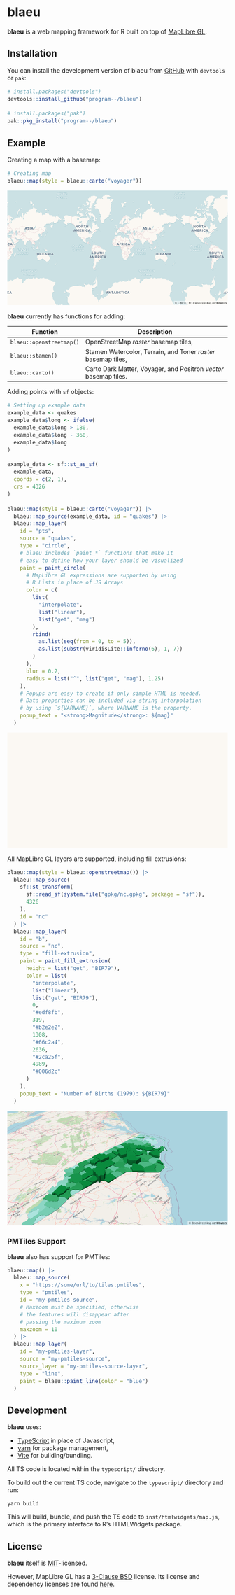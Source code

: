 
<!-- README.md is generated from README.Rmd. Please edit that file -->

# blaeu

<!-- badges: start -->
<!-- badges: end -->

**blaeu** is a web mapping framework for R built on top of [MapLibre
GL](https://github.com/maplibre/maplibre-gl-js).

## Installation

You can install the development version of blaeu from
[GitHub](https://github.com/) with `devtools` or `pak`:

``` r
# install.packages("devtools")
devtools::install_github("program--/blaeu")

# install.packages("pak")
pak::pkg_install("program--/blaeu")
```

## Example

Creating a map with a basemap:

``` r
# Creating map
blaeu::map(style = blaeu::carto("voyager"))
```

![](man/figures/readme_1.png)

**blaeu** currently has functions for adding:

| Function                 | Description                                                      |
|--------------------------|------------------------------------------------------------------|
| `blaeu::openstreetmap()` | OpenStreetMap *raster* basemap tiles,                            |
| `blaeu::stamen()`        | Stamen Watercolor, Terrain, and Toner *raster* basemap tiles,    |
| `blaeu::carto()`         | Carto Dark Matter, Voyager, and Positron *vector* basemap tiles. |

Adding points with `sf` objects:

``` r
# Setting up example data
example_data <- quakes
example_data$long <- ifelse(
  example_data$long > 180,
  example_data$long - 360,
  example_data$long
)

example_data <- sf::st_as_sf(
  example_data,
  coords = c(2, 1),
  crs = 4326
)

blaeu::map(style = blaeu::carto("voyager")) |>
  blaeu::map_source(example_data, id = "quakes") |>
  blaeu::map_layer(
    id = "pts",
    source = "quakes",
    type = "circle",
    # blaeu includes `paint_*` functions that make it
    # easy to define how your layer should be visualized
    paint = paint_circle(
      # MapLibre GL expressions are supported by using
      # R Lists in place of JS Arrays
      color = c(
        list(
          "interpolate",
          list("linear"),
          list("get", "mag")
        ),
        rbind(
          as.list(seq(from = 0, to = 5)),
          as.list(substr(viridisLite::inferno(6), 1, 7))
        )
      ),
      blur = 0.2,
      radius = list("^", list("get", "mag"), 1.25)
    ),
    # Popups are easy to create if only simple HTML is needed.
    # Data properties can be included via string interpolation
    # by using `${VARNAME}`, where VARNAME is the property.
    popup_text = "<strong>Magnitude</strong>: ${mag}"
  )
```

![](man/figures/readme_2.gif)

All MapLibre GL layers are supported, including fill extrusions:

``` r
blaeu::map(style = blaeu::openstreetmap()) |>
  blaeu::map_source(
    sf::st_transform(
      sf::read_sf(system.file("gpkg/nc.gpkg", package = "sf")),
      4326
    ),
    id = "nc"
  ) |>
  blaeu::map_layer(
    id = "b",
    source = "nc",
    type = "fill-extrusion",
    paint = paint_fill_extrusion(
      height = list("get", "BIR79"),
      color = list(
        "interpolate",
        list("linear"),
        list("get", "BIR79"),
        0,
        "#edf8fb",
        319,
        "#b2e2e2",
        1308,
        "#66c2a4",
        2636,
        "#2ca25f",
        4989,
        "#006d2c"
      )
    ),
    popup_text = "Number of Births (1979): ${BIR79}"
  )
```

![](man/figures/readme_3.png)

### PMTiles Support

**blaeu** also has support for PMTiles:

``` r
blaeu::map() |>
  blaeu::map_source(
    x = "https://some/url/to/tiles.pmtiles",
    type = "pmtiles",
    id = "my-pmtiles-source",
    # Maxzoom must be specified, otherwise
    # the features will disappear after
    # passing the maximum zoom
    maxzoom = 10
  ) |>
  blaeu::map_layer(
    id = "my-pmtiles-layer",
    source = "my-pmtiles-source",
    source_layer = "my-pmtiles-source-layer",
    type = "line",
    paint = blaeu::paint_line(color = "blue")
  )
```

## Development

**blaeu** uses:

-   [TypeScript](https://www.typescriptlang.org/) in place of
    Javascript,
-   [yarn](https://yarnpkg.com/) for package management,
-   [Vite](https://vitejs.dev/) for building/bundling.

All TS code is located within the `typescript/` directory.

To build out the current TS code, navigate to the `typescript/`
directory and run:

    yarn build

This will build, bundle, and push the TS code to
`inst/htmlwidgets/map.js`, which is the primary interface to R’s
HTMLWidgets package.

## License

**blaeu** itself is [MIT](https://opensource.org/licenses/MIT)-licensed.

However, MapLibre GL has a [3-Clause
BSD](https://opensource.org/licenses/BSD-3-Clause) license. Its license
and dependency licenses are found
[here](inst/htmlwidgets/lib/maplibre-gl-2.1.1/LICENSE).
